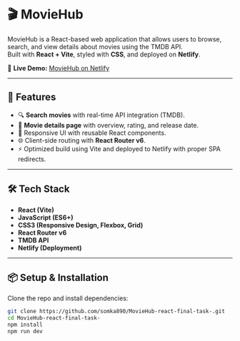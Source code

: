 # 🎬 MovieHub

MovieHub is a React-based web application that allows users to browse, search, and view details about movies using the TMDB API.  
Built with **React + Vite**, styled with **CSS**, and deployed on **Netlify**.

🔗 **Live Demo:** [MovieHub on Netlify](https://subtle-biscotti-1662bd.netlify.app/)  

---

## 🚀 Features
- 🔍 **Search movies** with real-time API integration (TMDB).  
- 📄 **Movie details page** with overview, rating, and release date.  
- 🎨 Responsive UI with reusable React components.  
- 🌐 Client-side routing with **React Router v6**.  
- ⚡ Optimized build using Vite and deployed to Netlify with proper SPA redirects.

---

## 🛠️ Tech Stack
- **React (Vite)**
- **JavaScript (ES6+)**
- **CSS3 (Responsive Design, Flexbox, Grid)**
- **React Router v6**
- **TMDB API**
- **Netlify (Deployment)**

---

## 📦 Setup & Installation
Clone the repo and install dependencies:

```bash
git clone https://github.com/somka890/MovieHub-react-final-task-.git
cd MovieHub-react-final-task-
npm install
npm run dev
